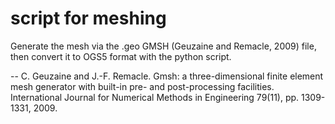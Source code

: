 # script for meshing
Generate the mesh via the .geo GMSH (Geuzaine and Remacle, 2009) file, then convert it to OGS5 format with the python script.

-- C. Geuzaine and J.-F. Remacle. Gmsh: a three-dimensional finite element mesh generator with built-in pre- and post-processing facilities. International Journal for Numerical Methods in Engineering 79(11), pp. 1309-1331, 2009.
